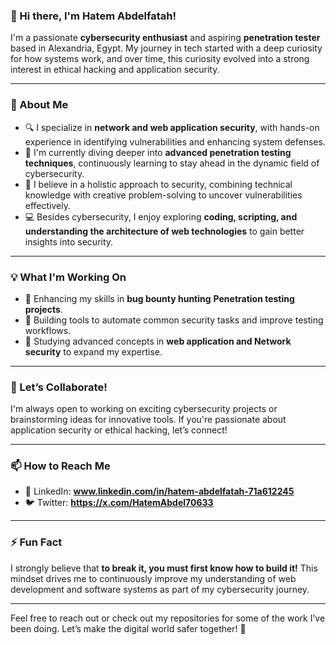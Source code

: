 ### 👋 Hi there, I'm Hatem Abdelfatah!

I'm a passionate **cybersecurity enthusiast** and aspiring **penetration tester** based in Alexandria, Egypt. My journey in tech started with a deep curiosity for how systems work, and over time, this curiosity evolved into a strong interest in ethical hacking and application security.

---

### 🌟 About Me

- 🔍 I specialize in **network and web application security**, with hands-on experience in identifying vulnerabilities and enhancing system defenses.  
- 🌱 I'm currently diving deeper into **advanced penetration testing techniques**, continuously learning to stay ahead in the dynamic field of cybersecurity.  
- 🧠 I believe in a holistic approach to security, combining technical knowledge with creative problem-solving to uncover vulnerabilities effectively.  
- 💻 Besides cybersecurity, I enjoy exploring **coding, scripting, and understanding the architecture of web technologies** to gain better insights into security.

---

### 💡 What I'm Working On

- 💼 Enhancing my skills in **bug bounty hunting**  **Penetration testing projects**.  
- 🔨 Building tools to automate common security tasks and improve testing workflows.  
- 📘 Studying advanced concepts in **web application and Network security** to expand my expertise.

---

### 🤝 Let’s Collaborate!

I'm always open to working on exciting cybersecurity projects or brainstorming ideas for innovative tools. If you're passionate about application security or ethical hacking, let’s connect!  

---

### 📫 How to Reach Me
  
- 💼 LinkedIn: **www.linkedin.com/in/hatem-abdelfatah-71a612245**  
- 🐦 Twitter: **https://x.com/HatemAbdel70633**   

---

### ⚡ Fun Fact

I strongly believe that **to break it, you must first know how to build it!** This mindset drives me to continuously improve my understanding of web development and software systems as part of my cybersecurity journey.

---

Feel free to reach out or check out my repositories for some of the work I’ve been doing. Let’s make the digital world safer together! 🚀
